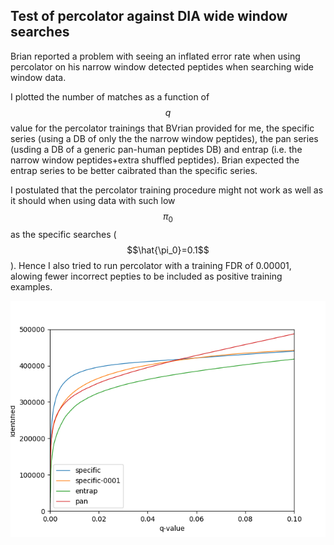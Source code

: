 ## Test of percolator against DIA wide window searches

Brian reported a problem with seeing an inflated error rate when using percolator on his narrow window
detected peptides when searching wide window data.

I plotted the number of matches as a function of $$q$$ value for the percolator trainings that BVrian provided for me, the specific series (using a DB of only the the narrow window peptides), the pan series (usding a DB of a generic pan-human peptides DB) and entrap (i.e. the narrow window peptides+extra shuffled peptides). Brian expected the entrap series to be better caibrated than the specific series.

I postulated that the percolator training procedure might not work as well as it should when using data with such low $$\pi_0$$ as the specific searches ($$\hat{\pi_0}=0.1$$). Hence I also tried to run percolator with a training FDR of 0.00001, alowing fewer incorrect pepties to be included as positive training examples.

 ![pq-plot](pq_plot.png)
